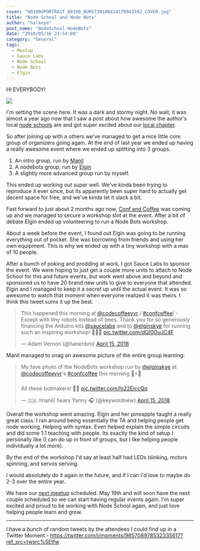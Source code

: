 ```yaml
---
cover: "00100dPORTRAIT_00100_BURST20180414170943592_COVER.jpg"
title: "Node School and Node Bots"
author: "halkeye"
post_name: "NodeSchool-NodeBots"
date: "2018/05/16 23:54:00"
category: "General"
tags:
  - Meetup
  - Sauce Labs
  - Node School
  - Node Bots
  - Elgin
---
```


HI EVERYBODY!

![](stitch_says_hi.gif)

I'm setting the scene here. It was a dark and stormy night. No wait, it was almost a year ago now that I saw a post about how awesome the author's local [node schools](https://nodeschool.io/) are and got super excited about our [local chapter](https://nodeschool.io/vancouver/).

So after joining up with a others we've managed to get a nice little core group of organizers going again. At the end of last year we ended up having a really awesome event where we ended up splitting into 3 groups.

1) An intro group, run by [Manil](https://twitter.com/keywordnew)
2) A nodebots group, run by [Elgin](https://twitter.com/elginskye)
3) A slightly more advanced group run by myself.

This ended up working out super well. We've kinda been trying to reproduce it ever since, but its apparently been super hard to actually get decent space for free, and we've kinda let it slack a bit.

Fast forward to just about 2 months ago now, [Conf and Coffee](https://www.meetup.com/codecoffeeyvr/events/249207842/) was coming up and we managed to secure a workshop slot at the event. After a bit of debate Elgin ended up volunteering to run a Node Bots workshop.

About a week before the event, I found out Elgin was going to be running everything out of pocket. She was borrowing from friends and using her own equipment. This is why we ended up with a tiny workshop with a max of 10 people.

After a bunch of poking and prodding at work, I got Sauce Labs to sponsor the event. We were hoping to just get a couple more units to attach to Node School for this and future events, but work went above and beyond and sponsored us to have 20 brand new units to give to everyone that attended. Elgin and I managed to keep it a secret up until the actual event. It was so awesome to watch that moment when everyone realized it was theirs.  I think this tweet sums it up the best.

<blockquote class="twitter-tweet" data-lang="en"><p lang="en" dir="ltr">This happened this morning at <a href="https://twitter.com/codecoffeeyvr?ref_src=twsrc%5Etfw">@codecoffeeyvr</a> / <a href="https://twitter.com/hashtag/confcoffee?src=hash&amp;ref_src=twsrc%5Etfw">#confcoffee</a>! - Except with tiny robots instead of bees. Thank you for so generously financing the Arduino kits <a href="https://twitter.com/saucelabs?ref_src=twsrc%5Etfw">@saucelabs</a> and to <a href="https://twitter.com/elginskye?ref_src=twsrc%5Etfw">@elginskye</a> for running such an inspiring workshop! 🙌💥🤖 <a href="https://t.co/dQI0OuJC4F">pic.twitter.com/dQI0OuJC4F</a></p>&mdash; Adam Vernon (@hanenbro) <a href="https://twitter.com/hanenbro/status/985614810581618688?ref_src=twsrc%5Etfw">April 15, 2018</a></blockquote>

Manil managed to snag an awesome picture of the entire group learning:

<blockquote class="twitter-tweet" data-lang="en"><p lang="en" dir="ltr">My fave photo of the NodeBots workshop run by <a href="https://twitter.com/elginskye?ref_src=twsrc%5Etfw">@elginskye</a> at <a href="https://twitter.com/codecoffeeyvr?ref_src=twsrc%5Etfw">@codecoffeeyvr</a>&#39;s <a href="https://twitter.com/hashtag/confcoffee?src=hash&amp;ref_src=twsrc%5Etfw">#confcoffee</a> this morning 🤩⚡🤖<br><br>All these botmakers! 🙌🏽 <a href="https://t.co/hi22EiccQq">pic.twitter.com/hi22EiccQq</a></p>&mdash; 🇨🇦 /manil/ hears Yanny 🎧 (@keywordnew) <a href="https://twitter.com/keywordnew/status/985610674419073024?ref_src=twsrc%5Etfw">April 15, 2018</a></blockquote>

Overall the workshop went amazing. Elgin and her pineapple taught a really great class. I ran around being essentially the TA and helping people get node working. Helping with syntax. Even helped explain the simple circuits and did some 1:1 teaching with people. Its exactly the kind of setup I personally like (I can do up in front of groups, but I like helping people individually a lot more).

By the end of the workshop I'd say at least half had LEDs blinking, motors spinning, and servos serving.

I would absolutely do it again in the future, and if I can I'd love to maybe do 2-3 over the entire year.

We have our [next meetup](https://www.meetup.com/nodeschool-vancouver/events/250462424/) scheduled. May 19th and will soon have the next couple scheduled so we can start having regular events again. I'm super excited and proud to be working with Node School again, and just love helping people learn and grow.

---

I have a bunch of random tweets by the attendees I could find up in a Twitter Moment - <https://twitter.com/i/moments/985708978532335617?ref_src=twsrc%5Etfw>
